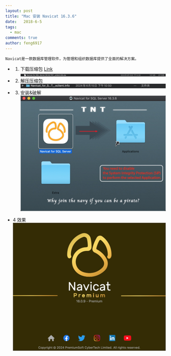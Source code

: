 ```yaml
---
layout: post
title: "Mac 安装 Navicat 16.3.6"
date:   2018-6-5
tags: 
  - mac
comments: true
author: feng6917
---
```


`Navicat是一款数据库管理软件，为管理和组织数据库提供了全面的解决方案。`

<!-- more -->

- 1. 下载压缩包
      [Link](https://pan.baidu.com/s/1XL9QCsCvuIU5DpH-dr0LjA?pwd=c02x)
      ![img](../images/2018-6-5/1.jpg)
- 2. 解压压缩包
      ![img](../images/2018-6-5/2.jpg)
- 3. 安装&破解
     ![img](../images/2018-6-5/3.jpg)

- 4 效果
    ![img](../images/2018-6-5/4.jpg)
